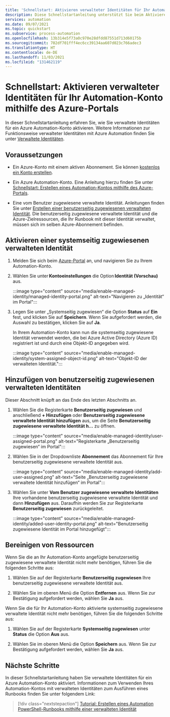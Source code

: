 ```yaml
---
title: 'Schnellstart: Aktivieren verwalteter Identitäten für Ihr Automation-Konto mithilfe des Azure-Portals'
description: Diese Schnellstartanleitung unterstützt Sie beim Aktivieren verwalteter Identitäten für Ihr Automation-Konto mithilfe des Azure-Portals.
services: automation
ms.date: 09/07/2021
ms.topic: quickstart
ms.subservice: process-automation
ms.openlocfilehash: 13b314e5f73a0c970e28dfdd87551d713d60175b
ms.sourcegitcommit: 702df701fff4ec6cc39134aa607d023c766adec3
ms.translationtype: HT
ms.contentlocale: de-DE
ms.lasthandoff: 11/03/2021
ms.locfileid: "131462119"
---
```

# <a name="quickstart-enable-managed-identities-for-your-automation-account-using-the-azure-portal"></a>Schnellstart: Aktivieren verwalteter Identitäten für Ihr Automation-Konto mithilfe des Azure-Portals

In dieser Schnellstartanleitung erfahren Sie, wie Sie verwaltete Identitäten für ein Azure Automation-Konto aktivieren. Weitere Informationen zur Funktionsweise verwalteter Identitäten mit Azure Automation finden Sie unter [Verwaltete Identitäten](../automation-security-overview.md#managed-identities).

## <a name="prerequisites"></a>Voraussetzungen

- Ein Azure-Konto mit einem aktiven Abonnement. Sie können [kostenlos ein Konto erstellen](https://azure.microsoft.com/free/?WT.mc_id=A261C142F).

- Ein Azure Automation-Konto. Eine Anleitung hierzu finden Sie unter [Schnellstart: Erstellen eines Automation-Kontos mithilfe des Azure-Portals](create-account-portal.md).

- Eine vom Benutzer zugewiesene verwaltete Identität. Anleitungen finden Sie unter [Erstellen einer benutzerseitig zugewiesenen verwalteten Identität](../../active-directory/managed-identities-azure-resources/how-to-manage-ua-identity-portal.md#create-a-user-assigned-managed-identity). Die benutzerseitig zugewiesene verwaltete Identität und die Azure-Zielressourcen, die Ihr Runbook mit dieser Identität verwaltet, müssen sich im selben Azure-Abonnement befinden.

## <a name="enable-system-assigned-managed-identity"></a>Aktivieren einer systemseitig zugewiesenen verwalteten Identität

1. Melden Sie sich beim [Azure-Portal](https://portal.azure.com) an, und navigieren Sie zu Ihrem Automation-Konto.

1. Wählen Sie unter **Kontoeinstellungen** die Option **Identität (Vorschau)** aus.

   :::image type="content" source="media/enable-managed-identity/managed-identity-portal.png" alt-text="Navigieren zu „Identität“ im Portal":::

1. Legen Sie unter „Systemseitig zugewiesen“ die Option **Status** auf **Ein** fest, und klicken Sie auf **Speichern**. Wenn Sie aufgefordert werden, die Auswahl zu bestätigen, klicken Sie auf **Ja**.

   In Ihrem Automation-Konto kann nun die systemseitig zugewiesene Identität verwendet werden, die bei Azure Active Directory (Azure ID) registriert ist und durch eine Objekt-ID angegeben wird.

   :::image type="content" source="media/enable-managed-identity/system-assigned-object-id.png" alt-text="Objekt-ID der verwalteten Identität.":::

## <a name="add-user-assigned-managed-identity"></a>Hinzufügen von benutzerseitig zugewiesenen verwalteten Identitäten

Dieser Abschnitt knüpft an das Ende des letzten Abschnitts an.

1. Wählen Sie die Registerkarte **Benutzerseitig zugewiesen** und anschließend **+ Hinzufügen** oder **Benutzerseitig zugewiesene verwaltete Identität hinzufügen** aus, um die Seite **Benutzerseitig zugewiesene verwaltete Identität h...** zu öffnen.

   :::image type="content" source="media/enable-managed-identity/user-assigned-portal.png" alt-text="Registerkarte „Benutzerseitig zugewiesen“ im Portal":::

1. Wählen Sie in der Dropdownliste **Abonnement** das Abonnement für Ihre benutzerseitig zugewiesene verwaltete Identität aus.

   :::image type="content" source="media/enable-managed-identity/add-user-assigned.png" alt-text="Seite „Benutzerseitig zugewiesene verwaltete Identität hinzufügen“ im Portal":::

1. Wählen Sie unter **Vom Benutzer zugewiesene verwaltete Identitäten** Ihre vorhandene benutzerseitig zugewiesene verwaltete Identität und dann **Hinzufügen** aus. Daraufhin werden Sie zur Registerkarte **Benutzerseitig zugewiesen** zurückgeleitet.

   :::image type="content" source="media/enable-managed-identity/added-user-identity-portal.png" alt-text="Benutzerseitig zugewiesene Identität im Portal hinzugefügt":::

## <a name="clean-up-resources"></a>Bereinigen von Ressourcen

Wenn Sie die an Ihr Automation-Konto angefügte benutzerseitig zugewiesene verwaltete Identität nicht mehr benötigen, führen Sie die folgenden Schritte aus:

1. Wählen Sie auf der Registerkarte **Benutzerseitig zugewiesen** Ihre benutzerseitig zugewiesene verwaltete Identität aus.

1. Wählen Sie im oberen Menü die Option **Entfernen** aus. Wenn Sie zur Bestätigung aufgefordert werden, wählen Sie **Ja** aus.

Wenn Sie die für Ihr Automation-Konto aktivierte systemseitig zugewiesene verwaltete Identität nicht mehr benötigen, führen Sie die folgenden Schritte aus:

1. Wählen Sie auf der Registerkarte **Systemseitig zugewiesen** unter **Status** die Option **Aus** aus.

1. Wählen Sie im oberen Menü die Option **Speichern** aus. Wenn Sie zur Bestätigung aufgefordert werden, wählen Sie **Ja** aus.

## <a name="next-steps"></a>Nächste Schritte

In dieser Schnellstartanleitung haben Sie verwaltete Identitäten für ein Azure Automation-Konto aktiviert. Informationen zum Verwenden Ihres Automation-Kontos mit verwalteten Identitäten zum Ausführen eines Runbooks finden Sie unter folgendem Link:

> [!div class="nextstepaction"]
> [Tutorial: Erstellen eines Automation PowerShell-Runbooks mithilfe einer verwalteten Identität](../learn/powershell-runbook-managed-identity.md)